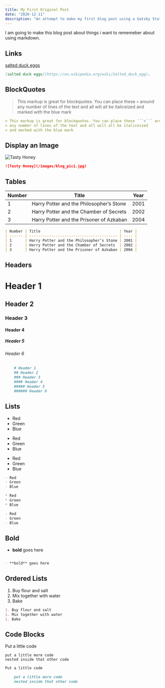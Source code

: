 ```yaml
---
title: My First Original Post
date: "2020-12-11"
description: "An attempt to make my first blog post using a Gatsby Statis Site Generator"
---
```


I am going to make this blog post about things i want to rememeber about using markdown. 

## Links

[salted duck eggs](https://en.wikipedia.org/wiki/Salted_duck_egg)

```md
[salted duck eggs](https://en.wikipedia.org/wiki/Salted_duck_egg).
```

## BlockQuotes

> This markup is great for blockquotes. You can place these ```>``` around 
> any number of lines of the text and all will all be italiceized 
> and marked with the blue mark 

```md
> This markup is great for blockquotes. You can place these ```>``` around 
> any number of lines of the text and all will all be italiceized 
> and marked with the blue mark 
```
## Display an Image

![Tasty Honey](/images/blog_pic1.jpg)

```md
![Tasty Honey](/images/blog_pic1.jpg)
```

## Tables

| Number | Title                                    | Year |
| ----- | --------------------------------------- | --- |
| 1      | Harry Potter and the Philosopher’s Stone | 2001 |
| 2      | Harry Potter and the Chamber of Secrets  | 2002 |
| 3      | Harry Potter and the Prisoner of Azkaban | 2004 |

```md
| Number | Title                                    | Year |
| :----- | :--------------------------------------- | ---: |
| 1      | Harry Potter and the Philosopher’s Stone | 2001 |
| 2      | Harry Potter and the Chamber of Secrets  | 2002 |
| 3      | Harry Potter and the Prisoner of Azkaban | 2004 |
```

## Headers

   

# Header 1

## Header 2

### Header 3

#### Header 4

##### Header 5

###### Header 6
```md
    # Header 1
    ## Header 2
    ### Header 3
    #### Header 4
    ##### Header 5
    ###### Header 6
```

## Lists

- Red
- Green
- Blue

* Red
* Green
* Blue

- Red
- Green
- Blue

```markdown
- Red
- Green
- Blue

* Red
* Green
* Blue

- Red
- Green
- Blue
```

## Bold

- **bold** goes here

```markdown

- **bold** goes here
```

## Ordered Lists

1. Buy flour and salt
1. Mix together with water
1. Bake


```markdown
1. Buy flour and salt
1. Mix together with water
1. Bake
```


## Code Blocks

Put a little code

    put a little more code
    nested inside that other code


```md
Put a little code

    put a little more code
    nested inside that other code
```    
